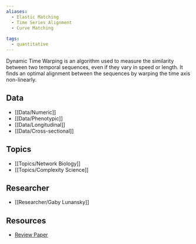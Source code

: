 ```yaml
---
aliases:
  - Elastic Matching
  - Time Series Alignment
  - Curve Matching
 
tags:
  - quantitative 
---
```

Dynamic Time Warping is an algorithm used to measure the similarity between two temporal sequences, even if they vary in speed or length. It finds an optimal alignment between the sequences by warping the time axis non-linearly.

## Data

 - [[Data/Numeric]]
 - [[Data/Phenotypic]]
 - [[Data/Longitudinal]]
 - [[Data/Cross-sectional]]

## Topics

  - [[Topics/Network Biology]]
  - [[Topics/Complexity Science]]

## Researcher

  - [[Researcher/Gaby Lunansky]]

## Resources
  - [Review Paper](https://link.springer.com/article/10.1186/s12916-020-01867-5)
